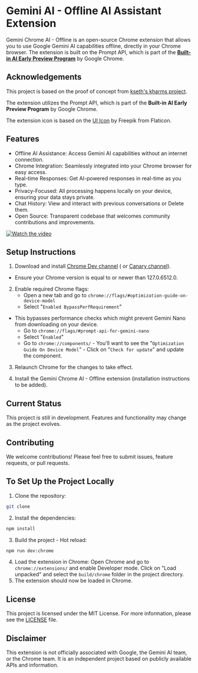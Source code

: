 # Gemini AI - Offline AI Assistant Extension

Gemini Chrome AI - Offline is an open-source Chrome extension that allows you to use Google Gemini AI capabilities offline,
directly in your Chrome browser. The extension is built on the Prompt API, which is part of the [**Built-in AI Early
Preview Program**](https://developer.chrome.com/docs/ai/built-in) by Google Chrome.

## Acknowledgements

This project is based on the proof of concept from [kseth's kharms project](https://github.com/kseth/kharms).

The extension utilizes the Prompt API, which is part of the **Built-in AI Early Preview Program** by Google Chrome.

The extension icon is based on the [UI Icon](https://www.flaticon.com/free-icon/ui_10988175) by Freepik from Flaticon.

## Features

- Offline AI Assistance: Access Gemini AI capabilities without an internet connection.
- Chrome Integration: Seamlessly integrated into your Chrome browser for easy access.
- Real-time Responses: Get AI-powered responses in real-time as you type.
- Privacy-Focused: All processing happens locally on your device, ensuring your data stays private.
- Chat History: View and interact with previous conversations or Delete them.
- Open Source: Transparent codebase that welcomes community contributions and improvements.

[![Watch the video](https://img.youtube.com/vi/jH2gr9cPjWI/maxresdefault.jpg)](https://youtu.be/jH2gr9cPjWI)


## Setup Instructions

1. Download and install [Chrome Dev channel](https://www.google.com/chrome/dev/) (
   or [Canary channel](https://www.google.com/chrome/canary/)).

- Ensure your Chrome version is equal to or newer than 127.0.6512.0.

2. Enable required Chrome flags:
    - Open a new tab and go to `chrome://flags/#optimization-guide-on-device-model`
    - Select "`Enabled BypassPerfRequirement`"

- This bypasses performance checks which might prevent Gemini Nano from downloading on your device.
    - Go to `chrome://flags/#prompt-api-for-gemini-nano`
    - Select "`Enabled`"
    - Go to `chrome://components/` - You'll want to see the "`Optimization Guide On Device Model`" - Click
      on "`Check for update`" and update the component.

3. Relaunch Chrome for the changes to take effect.

4. Install the Gemini Chrome AI - Offline extension (installation instructions to be added).

## Current Status

This project is still in development. Features and functionality may change as the project evolves.

## Contributing

We welcome contributions! Please feel free to submit issues, feature requests, or pull
requests.

## To Set Up the Project Locally

1. Clone the repository:

```bash
git clone 
```

2. Install the dependencies:

```bash
npm install
```

3. Build the project - Hot reload:

```bash
npm run dev:chrome
```

4. Load the extension in Chrome: Open Chrome and go to `chrome://extensions/` and enable Developer mode. Click on "Load
   unpacked" and select the `build/chrome` folder in the project directory.
5. The extension should now be loaded in Chrome.

## License

This project is licensed under the MIT License. For more information, please see the [LICENSE](LICENSE) file.

## Disclaimer

This extension is not officially associated with Google, the Gemini AI team, or the Chrome team. It is an independent
project based on publicly available APIs and information.
